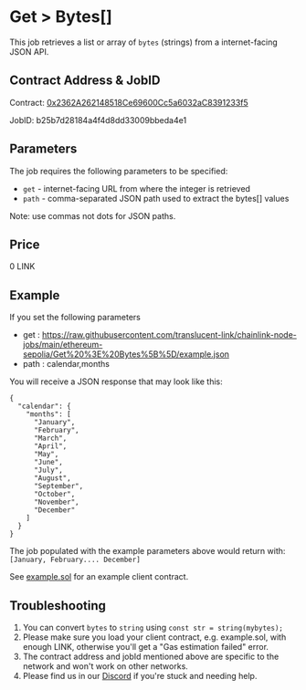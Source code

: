 # Get > Bytes[]

This job retrieves a list or array of `bytes` (strings) from a internet-facing JSON API.

## Contract Address & JobID

Contract: [0x2362A262148518Ce69600Cc5a6032aC8391233f5](https://sepolia.etherscan.io/address/0x2362A262148518Ce69600Cc5a6032aC8391233f5)

JobID: b25b7d28184a4f4d8dd33009bbeda4e1

## Parameters

The job requires the following parameters to be specified:

* `get` - internet-facing URL from where the integer is retrieved
* `path` - comma-separated JSON path used to extract the bytes[] values

Note: use commas not dots for JSON paths.

## Price

0 LINK

## Example

If you set the following parameters

* get : https://raw.githubusercontent.com/translucent-link/chainlink-node-jobs/main/ethereum-sepolia/Get%20%3E%20Bytes%5B%5D/example.json
* path : calendar,months

You will receive a JSON response that may look like this:

    {
      "calendar": {
        "months": [
          "January",
          "February",
          "March",
          "April",
          "May",
          "June",
          "July",
          "August",
          "September",
          "October",
          "November",
          "December"
        ]
      }
    }

The job populated with the example parameters above would return with: `[January, February.... December]`

See [example.sol](example.sol) for an example client contract.

## Troubleshooting

1. You can convert `bytes` to `string` using `const str = string(mybytes);` 
2. Please make sure you load your client contract, e.g. example.sol, with enough LINK, otherwise you'll get a "Gas estimation failed" error.
3. The contract address and jobId mentioned above are specific to the network and won't work on other networks.
4. Please find us in our [Discord](https://discord.gg/JxKT6R9Xpz) if you're stuck and needing help. 